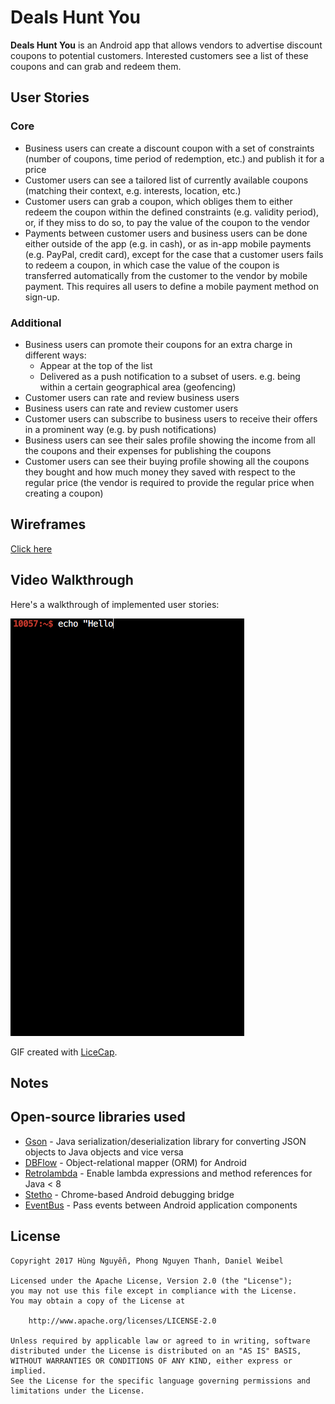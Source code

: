 # Deals Hunt You

**Deals Hunt You** is an Android app that allows vendors to advertise discount coupons to potential customers. Interested customers see a list of these coupons and can grab and redeem them.


## User Stories

### Core

- Business users can create a discount coupon with a set of constraints (number of coupons, time period of redemption, etc.) and publish it for a price
- Customer users can see a tailored list of currently available coupons (matching their context, e.g. interests, location, etc.)
- Customer users can grab a coupon, which obliges them to either redeem the coupon within the defined constraints (e.g. validity period), or, if they miss to do so, to pay the value of the coupon to the vendor
- Payments between customer users and business users can be done either outside of the app (e.g. in cash), or as in-app mobile payments (e.g. PayPal, credit card), except for the case that a customer users fails to redeem a coupon, in which case the value of the coupon is transferred automatically from the customer to the vendor by mobile payment. This requires all users to define a mobile payment method on sign-up.

### Additional

- Business users can promote their coupons for an extra charge in different ways:
    - Appear at the top of the list
    - Delivered as a push notification to a subset of users. e.g. being within a certain geographical area (geofencing)
- Customer users can rate and review business users
- Business users can rate and review customer users
- Customer users can subscribe to business users to receive their offers in a prominent way (e.g. by push notifications)
- Business users can see their sales profile showing the income from all the coupons and their expenses for publishing the coupons
- Customer users can see their buying profile showing all the coupons they bought and how much money they saved with respect to the regular price (the vendor is required to provide the regular price when creating a coupon)


## Wireframes

[Click here](http://htmlpreview.github.io/?https://github.com/weibeld/AndroidDealsWireframes/blob/master/Mockplus/Deals/index.html)


## Video Walkthrough

Here's a walkthrough of implemented user stories:

![Walkthrough](assets/walkthrough.gif)

GIF created with [LiceCap](http://www.cockos.com/licecap/).


## Notes


## Open-source libraries used

- [Gson](https://github.com/google/gson) - Java serialization/deserialization library for converting JSON objects to Java objects and vice versa
- [DBFlow](https://github.com/Raizlabs/DBFlow) - Object-relational mapper (ORM) for Android
- [Retrolambda](https://github.com/evant/gradle-retrolambda) - Enable lambda expressions and method references for Java < 8
- [Stetho](http://facebook.github.io/stetho/) - Chrome-based Android debugging bridge
- [EventBus](http://greenrobot.org/eventbus/) - Pass events between Android application components


## License

    Copyright 2017 Hùng Nguyễn, Phong Nguyen Thanh, Daniel Weibel

    Licensed under the Apache License, Version 2.0 (the "License");
    you may not use this file except in compliance with the License.
    You may obtain a copy of the License at

        http://www.apache.org/licenses/LICENSE-2.0

    Unless required by applicable law or agreed to in writing, software
    distributed under the License is distributed on an "AS IS" BASIS,
    WITHOUT WARRANTIES OR CONDITIONS OF ANY KIND, either express or implied.
    See the License for the specific language governing permissions and
    limitations under the License.
